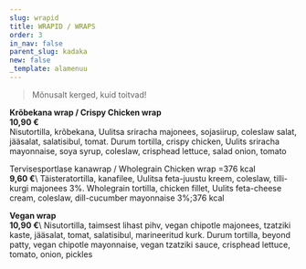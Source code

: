 ```yaml
---
slug: wrapid
title: WRAPID / WRAPS
order: 3
in_nav: false
parent_slug: kadaka
new: false
_template: alamenuu
---
```


<div class="ellipsis"></div>

> Mõnusalt kerged, kuid toitvad!

<span class="spicy"></span> **Krõbekana wrap / Crispy Chicken wrap**\
**10,90 €**\
<span class="koostis">Nisutortilla, krõbekana, Uulitsa sriracha majonees, sojasiirup, coleslaw salat, jääsalat, salatisibul, tomat. Durum tortilla, crispy chicken, Uulits sriracha mayonnaise, soya syrup, coleslaw, crisphead lettuce, salad onion, tomato</span>

Tervisesportlase kanawrap / Wholegrain Chicken wrap =376 kcal\
**9,60 €**\ <span class="koostis">Täisteratortilla, kanafilee, Uulitsa feta-juustu kreem, coleslaw, tilli-kurgi majonees 3%. Wholegrain tortilla, chicken fillet, Uulits feta-cheese cream, coleslaw, dill-cucumber mayonnaise 3%;</span>376 kcal

<span class="special"></span>**Vegan wrap**\
**10,90 €**\ <span class="koostis">Nisutortilla, taimsest lihast pihv, vegan chipotle majonees, tzatziki kaste, jääsalat, tomat, salatisibul, marineeritud kurk. Durum tortilla, beyond patty, vegan chipotle mayonnaise, vegan tzatziki sauce, crisphead lettuce, tomato, onion, pickles</span> <span class="vegan"></span>
